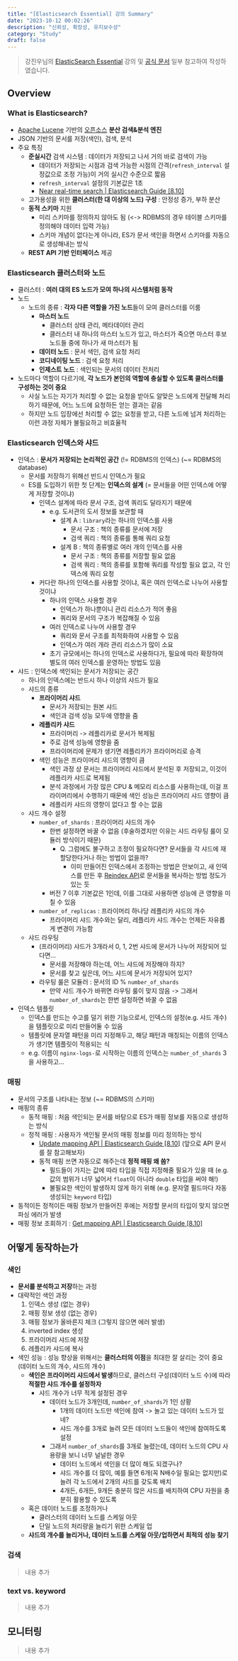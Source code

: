 ```yaml
---
title: "[Elasticsearch Essential] 강의 Summary"
date: "2023-10-12 00:02:26"
description: "신뢰성, 확장성, 유지보수성"
category: "Study"
draft: false
---
```


> 강진우님의 [ElasticSearch Essential](https://www.inflearn.com/course/elasticsearch-essential) 강의 및 [공식 문서](https://www.elastic.co/guide/en/elasticsearch/reference/8.10/index.html) 일부 참고하여 작성하였습니다.

## Overview

### What is Elasticsearch?

- [Apache Lucene](https://lucene.apache.org/) 기반의 [오픈소스](https://github.com/elastic/elasticsearch) **분산 검색&분석 엔진**
- JSON 기반의 문서를 저장(색인), 검색, 분석
- 주요 특징
    - **준실시간** 검색 시스템 : 데이터가 저장되고 나서 거의 바로 검색이 가능
        - 데이터가 저장되는 시점과 검색 가능한 시점의 간격(`refresh_interval` 설정값으로 조정 가능)이 거의 실시간 수준으로 짧음
        - `refresh_interval` 설정의 기본값은 1초
        - [Near real-time search | Elasticsearch Guide [8.10]](https://www.elastic.co/guide/en/elasticsearch/reference/8.10/near-real-time.html#img-pre-refresh)
    - 고가용성을 위한 **클러스터(한 대 이상의 노드) 구성** : 안정성 증가, 부하 분산
    - **동적 스키마** 지원
        - 미리 스키마를 정의하지 않아도 됨 (<-> RDBMS의 경우 테이블 스키마를 정의해야 데이터 입력 가능)
        - 스키마 개념이 없다는게 아니라, ES가 문서 색인을 하면서 스키마를 자동으로 생성해내는 방식
    - **REST API 기반 인터페이스** 제공

### Elasticsearch 클러스터와 노드

- 클러스터 : **여러 대의 ES 노드가 모여 하나의 시스템처럼 동작**
- 노드
    - 노드의 종류 : **각자 다른 역할을 가진 노드**들이 모여 클러스터를 이룸
        - **마스터 노드**
            - 클러스터 상태 관리, 메타데이터 관리
            - 클러스터 내 하나의 마스터 노드가 있고, 마스터가 죽으면 마스터 후보 노드들 중에 하나가 새 마스터가 됨
        - **데이터 노드** : 문서 색인, 검색 요청 처리
        - **코디네이팅 노드** : 검색 요청 처리
        - **인제스트 노드** : 색인되는 문서의 데이터 전처리
- 노드마다 역할이 다르기에, **각 노드가 본인의 역할에 충실할 수 있도록 클러스터를 구성하는 것이 중요**
    - 사실 노드는 자기가 처리할 수 없는 요청을 받아도 알맞은 노드에게 전달해 처리하기 때문에, 어느 노드에 요청하든 얻는 결과는 같음
    - 하지만 노드 입장에선 처리할 수 없는 요청을 받고, 다른 노드에 넘겨 처리하는 이런 과정 자체가 불필요하고 비효율적

### Elasticsearch 인덱스와 샤드

- 인덱스 : **문서가 저장되는 논리적인 공간** (!= RDBMS의 인덱스) (~= RDBMS의 database)
    - 문서를 저장하기 위해선 반드시 인덱스가 필요
    - ES를 도입하기 위한 첫 단계는 **인덱스의 설계** (= 문서들을 어떤 인덱스에 어떻게 저장할 것이냐)
        - 인덱스 설계에 따라 문서 구조, 검색 쿼리도 달라지기 때문에
            - e.g. 도서관의 도서 정보를 보관할 때
                - 설계 A : `library`라는 하나의 인덱스를 사용
                    - 문서 구조 : 책의 종류를 문서에 저장
                    - 검색 쿼리 : 책의 종류를 통해 쿼리 요청
                - 설계 B : 책의 종류별로 여러 개의 인덱스를 사용
                    - 문서 구조 : 책의 종류를 저장할 필요 없음
                    - 검색 쿼리 : 책의 종류를 포함해 쿼리를 작성할 필요 없고, 각 인덱스에 쿼리 요청
        - 커다란 하나의 인덱스를 사용할 것이냐, 혹은 여러 인덱스로 나누어 사용할 것이냐
            - 하나의 인덱스 사용할 경우
                - 인덱스가 하나뿐이니 관리 리소스가 적어 좋음
                - 쿼리와 문서의 구조가 복잡해질 수 있음
            - 여러 인덱스로 나누어 사용할 경우
                - 쿼리와 문서 구조를 최적화하여 사용할 수 있음
                - 인덱스가 여러 개라 관리 리소스가 많이 소요
            - 초기 규모에서는 하나의 인덱스로 사용하다가, 필요에 따라 확장하여 별도의 여러 인덱스를 운영하는 방법도 있음
- 샤드 : 인덱스에 색인되는 문서가 저장되는 공간
    - 하나의 인덱스에는 반드시 하나 이상의 샤드가 필요
    - 샤드의 종류
        - **프라이머리 샤드**
            - 문서가 저장되는 원본 샤드
            - 색인과 검색 성능 모두에 영향을 줌
        - **레플리카 샤드**
            - 프라이머리 -> 레플리카로 문서가 복제됨
            - 주로 검색 성능에 영향을 줌
            - 프라이머리에 문제가 생기면 레플리카가 프라이머리로 승격
        - 색인 성능은 프라이머리 샤드의 영향이 큼
            - 색인 과정 상 문서는 프라이머리 샤드에서 분석된 후 저장되고, 이것이 레플리카 샤드로 복제됨
            - 분석 과정에서 가장 많은 CPU & 메모리 리소스를 사용하는데, 이걸 프라이머리에서 수행하기 때문에 색인 성능은 프라이머리 샤드 영향이 큼
            - 레플리카 샤드의 영향이 없다고 할 수는 없음
    - 샤드 개수 설정
        - `number_of_shards` : 프라이머리 샤드의 개수
            - 한번 설정하면 바꿀 수 없음 (후술하겠지만 이유는 샤드 라우팅 룰이 모듈러 방식이기 때문)
                - Q. 그럼에도 불구하고 조정이 필요하다면? 문서들을 각 샤드에 재할당한다거나 하는 방법이 없을까?
                    - 이미 만들어진 인덱스에서 조정하는 방법은 안보이고, 새 인덱스를 만든 후 [Reindex API](https://www.elastic.co/guide/en/elasticsearch/reference/current/docs-reindex.html)로 문서들을 복사하는 방법 정도가 있는 듯
            - 버전 7 이후 기본값은 1인데, 이를 그대로 사용하면 성능에 큰 영향을 미칠 수 있음
        - `number_of_replicas` : 프라이머리 하나당 레플리카 샤드의 개수
            - 프라이머리 샤드 개수와는 달리, 레플리카 샤드 개수는 언제든 자유롭게 변경이 가능함
    - 샤드 라우팅
        - (프라이머리) 샤드가 3개라서 0, 1, 2번 샤드에 문서가 나누어 저장되어 있다면...
            - 문서를 저장해야 하는데, 어느 샤드에 저장해야 하지?
            - 문서를 찾고 싶은데, 어느 샤드에 문서가 저장되어 있지?
        - 라우팅 룰은 모듈러 : 문서의 ID % `number_of_shards`
            - 만약 샤드 개수가 바뀌면 라우팅 룰이 맞지 않음 -> 그래서 `number_of_shards`는 한번 설정하면 바꿀 수 없음
- 인덱스 템플릿
    - 인덱스를 만드는 수고를 덜기 위한 기능으로서, 인덱스의 설정(e.g. 샤드 개수)을 템플릿으로 미리 만들어둘 수 있음
    - 템플릿에 문자열 패턴을 미리 지정해두고, 해당 패턴과 매칭되는 이름의 인덱스가 생기면 템플릿이 적용되는 식
    - e.g. 이름이 `nginx-logs-`로 시작하는 이름의 인덱스는 `number_of_shards` 3을 사용하고...

### 매핑

- 문서의 구조를 나타내는 정보 (~= RDBMS의 스키마)
- 매핑의 종류
    - 동적 매핑 : 처음 색인되는 문서를 바탕으로 ES가 매핑 정보를 자동으로 생성하는 방식
    - 정적 매핑 : 사용자가 색인될 문서의 매핑 정보를 미리 정의하는 방식
        - [Update mapping API | Elasticsearch Guide [8.10]](https://www.elastic.co/guide/en/elasticsearch/reference/current/indices-put-mapping.html) (앞으로 API 문서를 잘 참고해보자)
        - 동적 매핑 쓰면 자동으로 해주는데 **정적 매핑 왜 씀?**
            - 필드들이 가지는 값에 따라 타입을 직접 지정해줄 필요가 있을 때 (e.g. 값의 범위가 너무 넓어서 `float`이 아니라 `double` 타입을 써야 해!)
            - 불필요한 색인이 발생하지 않게 하기 위해 (e.g. 문자열 필드마다 자동 생성되는 `keyword` 타입)
- 동적이든 정적이든 매핑 정보가 만들어진 후에는 저장할 문서의 타입이 맞지 않으면 파싱 에러가 발생
- 매핑 정보 조회하기 : [Get mapping API | Elasticsearch Guide [8.10]](https://www.elastic.co/guide/en/elasticsearch/reference/current/indices-get-mapping.html)

## 어떻게 동작하는가

### 색인

- **문서를 분석하고 저장**하는 과정
- 대략적인 색인 과정
    1. 인덱스 생성 (없는 경우)
    2. 매핑 정보 생성 (없는 경우)
    3. 매핑 정보가 올바른지 체크 (그렇지 않으면 에러 발생)
    4. inverted index 생성
    5. 프라이머리 샤드에 저장
    6. 레플리카 샤드에 복사
- 색인 성능 : 성능 향상을 위해서는 **클러스터의 이점**을 최대한 잘 살리는 것이 중요 (데이터 노드의 개수, 샤드의 개수)
    - **색인은 프라이머리 샤드에서 발생**하므로, 클러스터 구성(데이터 노드 수)에 따라 **적절한 샤드 개수를 설정하자**
        - 샤드 개수가 너무 적게 설정된 경우
            - 데이터 노드가 3개인데, `number_of_shards`가 1인 상황
                - 1개의 데이터 노드만 색인에 참여 -> 놀고 있는 데이터 노드가 있네?
                - 샤드 개수를 3개로 늘려 모든 데이터 노드들이 색인에 참여하도록 설정
            - 그래서 `number_of_shards`를 3개로 늘렸는데, 데이터 노드의 CPU 사용량을 보니 너무 널널한 경우
                - 데이터 노드에서 색인을 더 많이 해도 되겠구나?
                - 샤드 개수를 더 많이, 예를 들면 6개(꼭 N배수일 필요는 없지만)로 늘려 각 노드에서 2개의 샤드를 갖도록 배치
                - 4개든, 6개든, 9개든 충분히 많은 샤드를 배치하여 CPU 자원을 충분히 활용할 수 있도록
    - 혹은 데이터 노드를 조정하거나
        - 클러스터의 데이터 노드를 스케일 아웃
        - 단일 노드의 처리량을 늘리기 위한 스케일 업
    - **샤드의 개수를 늘리거나, 데이터 노드를 스케일 아웃/업하면서 최적의 성능 찾기**

### 검색

> 내용 추가

### text vs. keyword

> 내용 추가

## 모니터링

> 내용 추가